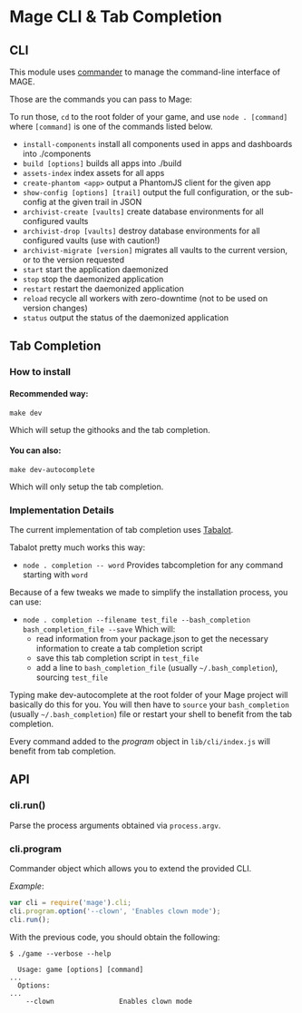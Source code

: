 # Mage CLI & Tab Completion

## CLI

This module uses [commander](https://github.com/visionmedia/commander.js) to
manage the command-line interface of MAGE.

Those are the commands you can pass to Mage:

To run those, `cd` to the root folder of your game,
and use `node . [command]` where `[command]` is one of the commands listed below.

- `install-components`            install all components used in apps and dashboards into ./components
- `build [options]`               builds all apps into ./build
- `assets-index`                  index assets for all apps
- `create-phantom <app>`          output a PhantomJS client for the given app
- `show-config [options] [trail]` output the full configuration, or the sub-config at the given trail in JSON
- `archivist-create [vaults]`     create database environments for all configured vaults
- `archivist-drop [vaults]`       destroy database environments for all configured vaults (use with caution!)
- `archivist-migrate [version]`   migrates all vaults to the current version, or to the version requested
- `start`                         start the application daemonized
- `stop`                          stop the daemonized application
- `restart`                       restart the daemonized application
- `reload`                        recycle all workers with zero-downtime (not to be used on version changes)
- `status`                        output the status of the daemonized application

## Tab Completion

### How to install

#### Recommended way:

`make dev`

Which will setup the githooks and the tab completion.

#### You can also:

`make dev-autocomplete`

Which will only setup the tab completion.


### Implementation Details

The current implementation of tab completion uses [Tabalot](https://www.npmjs.org/package/tabalot).

Tabalot pretty much works this way:

- `node . completion -- word` Provides tabcompletion for any command starting with `word`

Because of a few tweaks we made to simplify the installation process, you can use:

- `node . completion --filename test_file --bash_completion bash_completion_file --save` Which will:
    - read information from your package.json to get the necessary information to create a tab completion script
    - save this tab completion script in `test_file`
    - add a line to `bash_completion_file` (usually `~/.bash_completion`), sourcing `test_file`

Typing make dev-autocomplete at the root folder of your Mage project will basically do this for you.
You will then have to `source` your `bash_completion` (usually `~/.bash_completion`) file
or restart your shell to benefit from the tab completion.

Every command added to the *program* object in `lib/cli/index.js` will benefit from tab completion.


## API

### cli.run()

Parse the process arguments obtained via `process.argv`.

### cli.program

Commander object which allows you to extend the provided CLI.

_Example_:

``` javascript
var cli = require('mage').cli;
cli.program.option('--clown', 'Enables clown mode');
cli.run();
```

With the previous code, you should obtain the following:
```
$ ./game --verbose --help

  Usage: game [options] [command]
...
  Options:
...
    --clown                Enables clown mode
```
